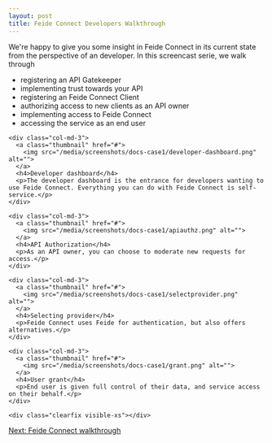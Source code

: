 ```yaml
---
layout: post
title: Feide Connect Developers Walkthrough
---
```


We're happy to give you some insight in Feide Connect in its current state from the perspective of an developer. In this screencast serie, we walk through

* registering an API Gatekeeper
* implementing trust towards your API
* registering an Feide Connect Client
* authorizing access to new clients as an API owner
* implementing access to Feide Connect
* accessing the service as an end user






<!--MORE-->




<div class="row bs-examples">

	<div class="col-md-3">
	  <a class="thumbnail" href="#">
	    <img src="/media/screenshots/docs-case1/developer-dashboard.png" alt="">
	  </a>
	  <h4>Developer dashboard</h4>
	  <p>The developer dashboard is the entrance for developers wanting to use Feide Connect. Everything you can do with Feide Connect is self-service.</p>
	</div>

	<div class="col-md-3">
	  <a class="thumbnail" href="#">
	    <img src="/media/screenshots/docs-case1/apiauthz.png" alt="">
	  </a>
	  <h4>API Authorization</h4>
	  <p>As an API owner, you can choose to moderate new requests for access.</p>
	</div>

	<div class="col-md-3">
	  <a class="thumbnail" href="#">
	    <img src="/media/screenshots/docs-case1/selectprovider.png" alt="">
	  </a>
	  <h4>Selecting provider</h4>
	  <p>Feide Connect uses Feide for authentication, but also offers alternatives.</p>
	</div>

	<div class="col-md-3">
	  <a class="thumbnail" href="#">
	    <img src="/media/screenshots/docs-case1/grant.png" alt="">
	  </a>
	  <h4>User grant</h4>
	  <p>End user is given full control of their data, and service access on their behalf.</p>
	</div>

	<div class="clearfix visible-xs"></div>

</div>


<div class="text-center">
	<!-- <a class="btn btn-primary" href="#"><i class="fa fa-chevron-left"></i>  Forrige steg</a> -->
	<a class="btn btn-primary" href="/docs/case1/step1/">Next: Feide Connect walkthrough <i class="fa fa-chevron-right"></i> </a>
</div>


